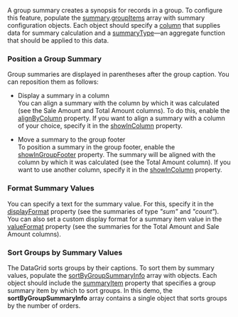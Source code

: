 A group summary creates a synopsis for records in a group. To configure this feature, populate the [summary](/Documentation/ApiReference/UI_Components/dxDataGrid/Configuration/summary/).[groupItems](/Documentation/ApiReference/UI_Components/dxDataGrid/Configuration/summary/groupItems/) array with summary configuration objects. Each object should specify a [column](/Documentation/ApiReference/UI_Components/dxDataGrid/Configuration/summary/totalItems/#column) that supplies data for summary calculation and a [summaryType](/Documentation/ApiReference/UI_Components/dxDataGrid/Configuration/summary/totalItems/#summaryType)&mdash;an aggregate function that should be applied to this data.

### Position a Group Summary

Group summaries are displayed in parentheses after the group caption. You can reposition them as follows:

* Display a summary in a column          
You can align a summary with the column by which it was calculated (see the Sale Amount and Total Amount columns). To do this, enable the [alignByColumn](/Documentation/ApiReference/UI_Components/dxDataGrid/Configuration/summary/groupItems/#alignByColumn) property. If you want to align a summary with a column of your choice, specify it in the [showInColumn](/Documentation/ApiReference/UI_Components/dxDataGrid/Configuration/summary/groupItems/#showInColumn) property.

* Move a summary to the group footer       
To position a summary in the group footer, enable the [showInGroupFooter](/Documentation/ApiReference/UI_Components/dxDataGrid/Configuration/summary/groupItems/#showInGroupFooter) property. The summary will be aligned with the column by which it was calculated (see the Total Amount column). If you want to use another column, specify it in the [showInColumn](/Documentation/ApiReference/UI_Components/dxDataGrid/Configuration/summary/groupItems/#showInColumn) property.

### Format Summary Values
You can specify a text for the summary value. For this, specify it in the [displayFormat](/Documentation/ApiReference/UI_Components/dxDataGrid/Configuration/summary/groupItems/#displayFormat) property (see the summaries of type *"sum"* and *"count"*). You can also set a custom display format for a summary item value in the [valueFormat](/Documentation/ApiReference/UI_Components/dxDataGrid/Configuration/summary/groupItems/#valueFormat) property (see the summaries for the Total Amount and Sale Amount columns).

### Sort Groups by Summary Values
The DataGrid sorts groups by their captions. To sort them by summary values, populate the [sortByGroupSummaryInfo](/Documentation/ApiReference/UI_Components/dxDataGrid/Configuration/sortByGroupSummaryInfo/) array with objects. Each object should include the [summaryItem](/Documentation/ApiReference/UI_Components/dxDataGrid/Configuration/sortByGroupSummaryInfo/#summaryItem) property that specifies a group summary item by which to sort groups. In this demo, the **sortByGroupSummaryInfo** array contains a single object that sorts groups by the number of orders.

